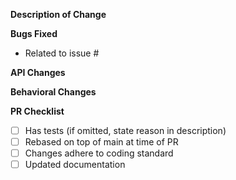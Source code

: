 **Description of Change**

<!-- Describe your changes here.  -->

**Bugs Fixed**

<!-- Provide links to issues here. Ensure that a GitHub issue was created for your feature or bug fix before sending PR. -->

- Related to issue #

**API Changes**

<!-- REPLACE THIS COMMENT
List all API changes here (or just put None), example:

Added: 
 
- `string Class.Property { get; set; }`
- `void Class.Method();`

Changed:

 - `object Cell.OldPropertyName => object Cell.NewPropertyName`
 
-->

**Behavioral Changes**

<!-- Describe any non-bug related behavioral changes that may change how users app behaves when upgrading to this version of the codebase. -->

**PR Checklist**

- [ ] Has tests (if omitted, state reason in description)
- [ ] Rebased on top of main at time of PR
- [ ] Changes adhere to coding standard
- [ ] Updated documentation
